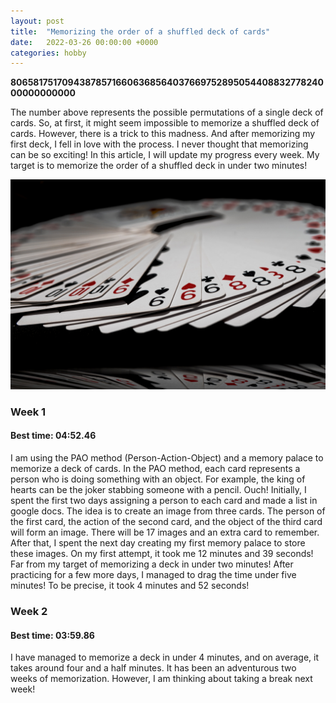 ```yaml
---
layout: post
title:  "Memorizing the order of a shuffled deck of cards"
date:   2022-03-26 00:00:00 +0000
categories: hobby
---
```


**80658175170943878571660636856403766975289505440883277824000000000000**

The number above represents the possible permutations of a single deck of cards. So, at first, it might seem impossible to memorize a shuffled deck of cards. However, there is a trick to this madness. And after memorizing my first deck, I fell in love with the process. I never thought that memorizing can be so exciting! In this article, I will update my progress every week. My target is to memorize the order of a shuffled deck in under two minutes!

![Cards by Jarosław Kwoczała](/assets/images/cards.jpg)

### Week 1
#### Best time: 04:52.46
I am using the PAO method (Person-Action-Object) and a memory palace to memorize a deck of cards. In the PAO method, each card represents a person who is doing something with an object. For example, the king of hearts can be the joker stabbing someone with a pencil. Ouch! 
Initially, I spent the first two days assigning a person to each card and made a list in google docs. The idea is to create an image from three cards. The person of the first card, the action of the second card, and the object of the third card will form an image. There will be 17 images and an extra card to remember. After that, I spent the next day creating my first memory palace to store these images. 
On my first attempt, it took me 12 minutes and 39 seconds! Far from my target of memorizing a deck in under two minutes! After practicing for a few more days, I managed to drag the time under five minutes! To be precise, it took 4 minutes and 52 seconds!

### Week 2
#### Best time: 03:59.86
I have managed to memorize a deck in under 4 minutes, and on average, it takes around four and a half minutes. It has been an adventurous two weeks of memorization. However, I am thinking about taking a break next week!